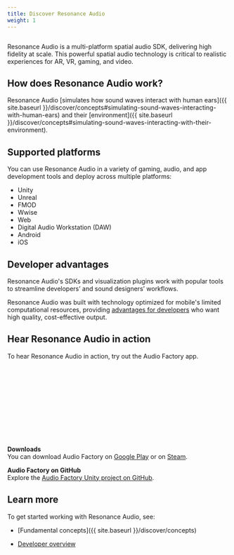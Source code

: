 ```yaml
---
title: Discover Resonance Audio
weight: 1
---
```


<img srcset="{{ site.baseurl }}/images/hero_images/RA_Discover.png 2x">

Resonance Audio is a multi-platform spatial audio SDK, delivering high fidelity
at scale. This powerful spatial audio technology is critical to realistic
experiences for AR, VR, gaming, and video.

## How does Resonance Audio work?
Resonance Audio [simulates how sound waves interact with human ears]({{ site.baseurl }}/discover/concepts#simulating-sound-waves-interacting-with-human-ears)
and their [environment]({{ site.baseurl }}/discover/concepts#simulating-sound-waves-interacting-with-their-environment).

## Supported platforms
You can use Resonance Audio in a variety of gaming, audio, and app development
tools and deploy across multiple platforms:

*  Unity
*  Unreal
*  FMOD
*  Wwise
*  Web
*  Digital Audio Workstation (DAW)
*  Android
*  iOS


## Developer advantages
Resonance Audio's SDKs and visualization plugins  work with popular tools to
streamline developers’ and sound designers’ workflows.

Resonance Audio was built with technology optimized for mobile's limited
computational resources, providing [advantages for developers](/develop/overview#developer-advantages)
who want high quality, cost-effective output.

## Hear Resonance Audio in action
To hear Resonance Audio in action, try out the Audio Factory app.
<br>
<div class="video-wrapper-full-width">
  <iframe class="devsite-embedded-youtube-video" data-video-id="IYdx9cnHN8I"
          data-autohide="1" data-showinfo="0" frameborder="0" allowfullscreen>
  </iframe>
</div>
<br>

**Downloads**<br>
You can download Audio Factory on [Google Play](//play.google.com/store/apps/details?id=com.google.vr.audiofactory&hl=en)
or on [Steam](//store.steampowered.com/app/722590/Audio_Factory/).

**Audio Factory on GitHub**<br>
Explore the [Audio Factory Unity
project on GitHub](//github.com/googlevr/audio_factory).

## Learn more
To get started working with Resonance Audio, see:

*  [Fundamental concepts]({{ site.baseurl }}/discover/concepts)

*  [Developer overview](/develop/overview)
